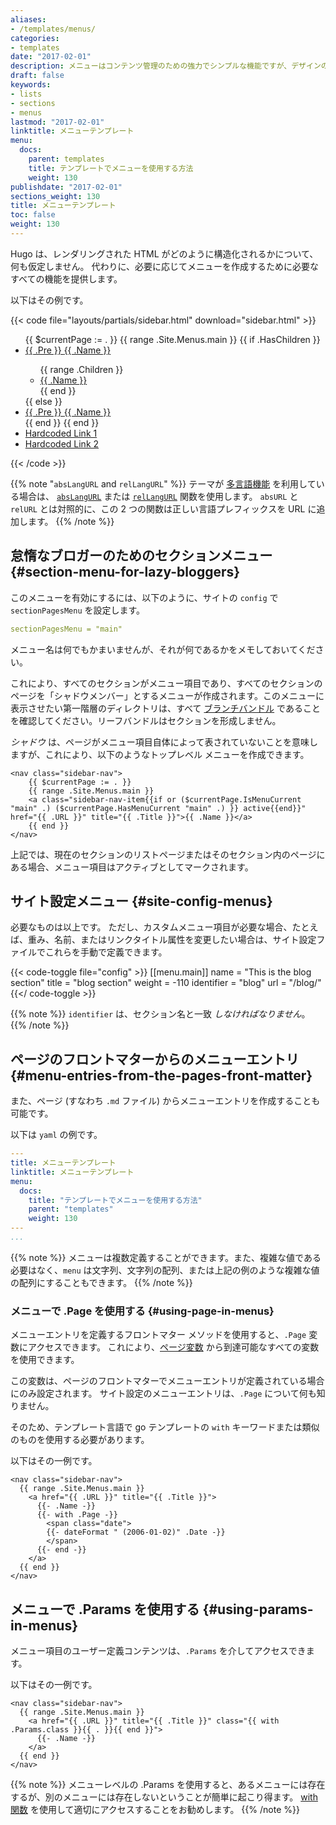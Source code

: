 ```yaml
---
aliases:
- /templates/menus/
categories:
- templates
date: "2017-02-01"
description: メニューはコンテンツ管理のための強力でシンプルな機能ですが、デザインのニーズを満たすためにテンプレートで簡単に操作できます。
draft: false
keywords:
- lists
- sections
- menus
lastmod: "2017-02-01"
linktitle: メニューテンプレート
menu:
  docs:
    parent: templates
    title: テンプレートでメニューを使用する方法
    weight: 130
publishdate: "2017-02-01"
sections_weight: 130
title: メニューテンプレート
toc: false
weight: 130
---
```


Hugo は、レンダリングされた HTML がどのように構造化されるかについて、何も仮定しません。 代わりに、必要に応じてメニューを作成するために必要なすべての機能を提供します。

以下はその例です。

{{< code file="layouts/partials/sidebar.html" download="sidebar.html" >}}
<!-- sidebar start -->
<aside>
    <ul>
        {{ $currentPage := . }}
        {{ range .Site.Menus.main }}
            {{ if .HasChildren }}
                <li class="{{ if $currentPage.HasMenuCurrent "main" . }}active{{ end }}">
                    <a href="#">
                        {{ .Pre }}
                        <span>{{ .Name }}</span>
                    </a>
                </li>
                <ul class="sub-menu">
                    {{ range .Children }}
                        <li class="{{ if $currentPage.IsMenuCurrent "main" . }}active{{ end }}">
                            <a href="{{ .URL }}">{{ .Name }}</a>
                        </li>
                    {{ end }}
                </ul>
            {{ else }}
                <li>
                    <a href="{{ .URL }}">
                        {{ .Pre }}
                        <span>{{ .Name }}</span>
                    </a>
                </li>
            {{ end }}
        {{ end }}
        <li>
            <a href="#" target="_blank">Hardcoded Link 1</a>
        </li>
        <li>
            <a href="#" target="_blank">Hardcoded Link 2</a>
        </li>
    </ul>
</aside>
{{< /code >}}

{{% note "`absLangURL` and `relLangURL`" %}}
テーマが [多言語機能](/content-management/multilingual/) を利用している場合は、 [`absLangURL`](/functions/abslangurl) または [`relLangURL`](/functions/rellangurl) 関数を使用します。 `absURL` と `relURL` とは対照的に、この 2 つの関数は正しい言語プレフィックスを URL に追加します。
{{% /note %}}

## 怠惰なブロガーのためのセクションメニュー {#section-menu-for-lazy-bloggers}

このメニューを有効にするには、以下のように、サイトの `config` で `sectionPagesMenu` を設定します。

```yml
sectionPagesMenu = "main"
```

メニュー名は何でもかまいませんが、それが何であるかをメモしておいてください。

これにより、すべてのセクションがメニュー項目であり、すべてのセクションのページを「シャドウメンバー」とするメニューが作成されます。このメニューに表示させたい第一階層のディレクトリは、すべて [ブランチバンドル](https://gohugo.io/content-management/sections/) であることを確認してください。リーフバンドルはセクションを形成しません。

_シャドウ_ は、ページがメニュー項目自体によって表されていないことを意味しますが、これにより、以下のようなトップレベル メニューを作成できます。

```go-html-template
<nav class="sidebar-nav">
    {{ $currentPage := . }}
    {{ range .Site.Menus.main }}
    <a class="sidebar-nav-item{{if or ($currentPage.IsMenuCurrent "main" .) ($currentPage.HasMenuCurrent "main" .) }} active{{end}}" href="{{ .URL }}" title="{{ .Title }}">{{ .Name }}</a>
    {{ end }}
</nav>
```

上記では、現在のセクションのリストページまたはそのセクション内のページにある場合、メニュー項目はアクティブとしてマークされます。

## サイト設定メニュー {#site-config-menus}

必要なものは以上です。 ただし、カスタムメニュー項目が必要な場合、たとえば、重み、名前、またはリンクタイトル属性を変更したい場合は、サイト設定ファイルでこれらを手動で定義できます。

{{< code-toggle file="config" >}}
[[menu.main]]
    name = "This is the blog section"
    title = "blog section"
    weight = -110
    identifier = "blog"
    url = "/blog/"
{{</ code-toggle >}}

{{% note %}}
`identifier` は、セクション名と一致 *しなければなりません*。
{{% /note %}}

## ページのフロントマターからのメニューエントリ {#menu-entries-from-the-pages-front-matter}

また、ページ (すなわち `.md` ファイル) からメニューエントリを作成することも可能です。

以下は `yaml` の例です。

```yml
---
title: メニューテンプレート
linktitle: メニューテンプレート
menu:
  docs:
    title: "テンプレートでメニューを使用する方法"
    parent: "templates"
    weight: 130
---
...
```

{{% note %}}
メニューは複数定義することができます。また、複雑な値である必要はなく、`menu` は文字列、文字列の配列、または上記の例のような複雑な値の配列にすることもできます。
{{% /note %}}

### メニューで .Page を使用する {#using-page-in-menus}

メニューエントリを定義するフロントマター メソッドを使用すると、`.Page` 変数にアクセスできます。
これにより、[ページ変数](/variables/page/) から到達可能なすべての変数を使用できます。

この変数は、ページのフロントマターでメニューエントリが定義されている場合にのみ設定されます。
サイト設定のメニューエントリは、`.Page` について何も知りません。

そのため、テンプレート言語で go テンプレートの `with` キーワードまたは類似のものを使用する必要があります。

以下はその一例です。

```go-html-template
<nav class="sidebar-nav">
  {{ range .Site.Menus.main }}
    <a href="{{ .URL }}" title="{{ .Title }}">
      {{- .Name -}}
      {{- with .Page -}}
        <span class="date">
        {{- dateFormat " (2006-01-02)" .Date -}}
        </span>
      {{- end -}}
    </a>
  {{ end }}
</nav>
```

## メニューで .Params を使用する {#using-params-in-menus}

メニュー項目のユーザー定義コンテンツは、`.Params` を介してアクセスできます。

以下はその一例です。

```go-html-template
<nav class="sidebar-nav">
  {{ range .Site.Menus.main }}
    <a href="{{ .URL }}" title="{{ .Title }}" class="{{ with .Params.class }}{{ . }}{{ end }}">
      {{- .Name -}}
    </a>
  {{ end }}
</nav>
```

{{% note %}}
メニューレベルの .Params を使用すると、あるメニューには存在するが、別のメニューには存在しないということが簡単に起こり得ます。 [with 関数](/functions/with) を使用して適切にアクセスすることをお勧めします。
{{% /note %}}
